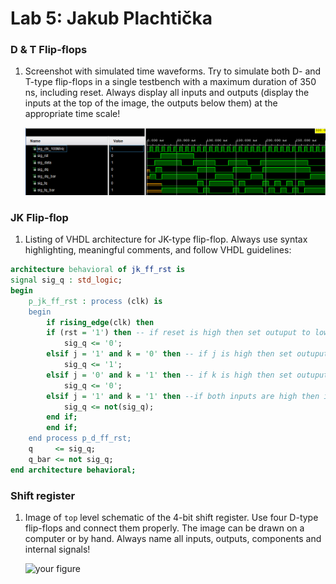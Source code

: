# Lab 5: Jakub Plachtička

### D & T Flip-flops

1. Screenshot with simulated time waveforms. Try to simulate both D- and T-type flip-flops in a single testbench with a maximum duration of 350 ns, including reset. Always display all inputs and outputs (display the inputs at the top of the image, the outputs below them) at the appropriate time scale!

   ![your figure](images/d_t_simulation.png)

### JK Flip-flop

1. Listing of VHDL architecture for JK-type flip-flop. Always use syntax highlighting, meaningful comments, and follow VHDL guidelines:

```vhdl
architecture behavioral of jk_ff_rst is
signal sig_q : std_logic;
begin
    p_jk_ff_rst : process (clk) is
    begin
        if rising_edge(clk) then 
        if (rst = '1') then -- if reset is high then set outuput to low
            sig_q <= '0';
        elsif j = '1' and k = '0' then -- if j is high then set outuput to high
            sig_q <= '1';
        elsif j = '0' and k = '1' then -- if k is high then set outuput to low
            sig_q <= '0';    
        elsif j = '1' and k = '1' then --if both inputs are high then invert the output
            sig_q <= not(sig_q);   
        end if;
        end if;
    end process p_d_ff_rst;
    q     <= sig_q;
    q_bar <= not sig_q;
end architecture behavioral;
```

### Shift register

1. Image of `top` level schematic of the 4-bit shift register. Use four D-type flip-flops and connect them properly. The image can be drawn on a computer or by hand. Always name all inputs, outputs, components and internal signals!

   ![your figure]()